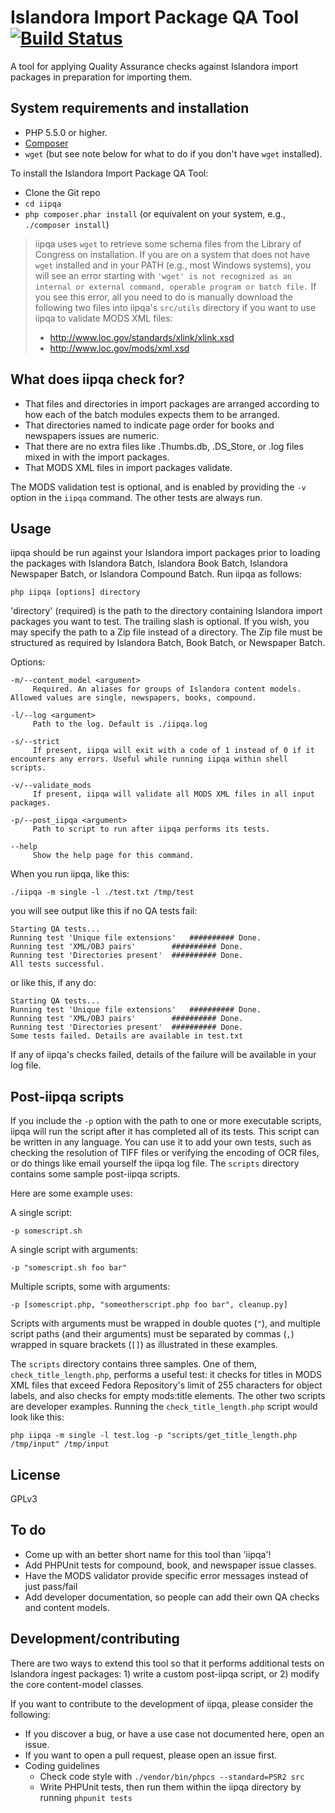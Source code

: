 # Islandora Import Package QA Tool [![Build Status](https://travis-ci.org/mjordan/iipqa.svg?branch=master)](https://travis-ci.org/mjordan/iipqa)

A tool for applying Quality Assurance checks against Islandora import packages in preparation for importing them.

## System requirements and installation

* PHP 5.5.0 or higher.
* [Composer](https://getcomposer.org)
* `wget` (but see note below for what to do if you don't have `wget` installed).


To install the Islandora Import Package QA Tool:
* Clone the Git repo
* `cd iipqa`
* `php composer.phar install` (or equivalent on your system, e.g., `./composer install`)

> iipqa uses `wget` to retrieve some schema files from the Library of Congress on installation. If you are on a system that does not have `wget` installed and in your PATH (e.g., most Windows systems), you will see an error starting with `'wget' is not recognized as an internal or external command, operable program or batch file.` If you see this error, all you need to do is manually download the following two files into iipqa's `src/utils` directory if you want to use iipqa to validate MODS XML files:
>  * http://www.loc.gov/standards/xlink/xlink.xsd
>  * http://www.loc.gov/mods/xml.xsd

## What does iipqa check for?

* That files and directories in import packages are arranged according to how each of the batch modules expects them to be arranged.
* That directories named to indicate page order for books and newspapers issues are numeric.
* That there are no extra files like .Thumbs.db, .DS_Store, or .log files mixed in with the import packages.
* That MODS XML files in import packages validate.

The MODS validation test is optional, and is enabled by providing the `-v` option in the `iipqa` command. The other tests are always run.

## Usage

iipqa should be run against your Islandora import packages prior to loading the packages with Islandora Batch, Islandora Book Batch, Islandora Newspaper Batch, or Islandora Compound Batch. Run iipqa as follows:

`php iipqa [options] directory`

'directory' (required) is the path to the directory containing Islandora import packages you want to test. The trailing slash is optional. If you wish, you may specify the path to a Zip file instead  of a directory. The Zip file must be structured as required by Islandora Batch, Book Batch, or Newspaper Batch.

Options:

```
-m/--content_model <argument>
     Required. An aliases for groups of Islandora content models. Allowed values are single, newspapers, books, compound.

-l/--log <argument>
     Path to the log. Default is ./iipqa.log

-s/--strict
     If present, iipqa will exit with a code of 1 instead of 0 if it encounters any errors. Useful while running iipqa within shell scripts.

-v/--validate_mods
     If present, iipqa will validate all MODS XML files in all input packages.

-p/--post_iipqa <argument>
     Path to script to run after iipqa performs its tests.

--help
     Show the help page for this command.
```

When you run iipqa, like this:

```
./iipqa -m single -l ./test.txt /tmp/test
```

you will see output like this if no QA tests fail:
```
Starting QA tests...
Running test 'Unique file extensions'	########## Done.
Running test 'XML/OBJ pairs'		########## Done.
Running test 'Directories present'	########## Done.
All tests successful.
```

or like this, if any do:

```
Starting QA tests...
Running test 'Unique file extensions'	########## Done.
Running test 'XML/OBJ pairs'		########## Done.
Running test 'Directories present'	########## Done.
Some tests failed. Details are available in test.txt
```

If any of iipqa's checks failed, details of the failure will be available in your log file.

## Post-iipqa scripts

If you include the `-p` option with the path to one or more executable scripts, iipqa will run the script after it has completed all of its tests. This script can be written in any language. You can use it to add your own tests, such as checking the resolution of TIFF files or verifying the encoding of OCR files, or do things like email yourself the iipqa log file. The `scripts` directory contains some sample post-iipqa scripts.

Here are some example uses:

A single script:

`-p somescript.sh`

A single script with arguments:

`-p "somescript.sh foo bar"`

Multiple scripts, some with arguments:

`-p [somescript.php, "someotherscript.php foo bar", cleanup.py]`

Scripts with arguments must be wrapped in double quotes (`"`), and multiple script paths (and their arguments) must be separated by commas (`,`) wrapped in square brackets (`[]`) as illustrated in these examples.

The `scripts` directory contains three samples. One of them, `check_title_length.php`, performs a useful test: it checks for titles in MODS XML files that exceed Fedora Repository's limit of 255 characters for object labels, and also checks for empty mods:title elements. The other two scripts are developer examples. Running the `check_title_length.php` script would look like this:

```
php iipqa -m single -l test.log -p "scripts/get_title_length.php /tmp/input" /tmp/input
```

## License

GPLv3

## To do

* Come up with an better short name for this tool than 'iipqa'!
* Add PHPUnit tests for compound, book, and newspaper issue classes.
* Have the MODS validator provide specific error messages instead of just pass/fail
* Add developer documentation, so people can add their own QA checks and content models.

## Development/contributing

There are two ways to extend this tool so that it performs additional tests on Islandora ingest packages: 1) write a custom post-iipqa script, or 2) modify the core content-model classes.

If you want to contribute to the development of iipqa, please consider the following:

* If you discover a bug, or have a use case not documented here, open an issue.
* If you want to open a pull request, please open an issue first.
* Coding guidelines
  * Check code style with `./vendor/bin/phpcs --standard=PSR2 src`
  * Write PHPUnit tests, then run them within the iipqa directory by running `phpunit tests`
